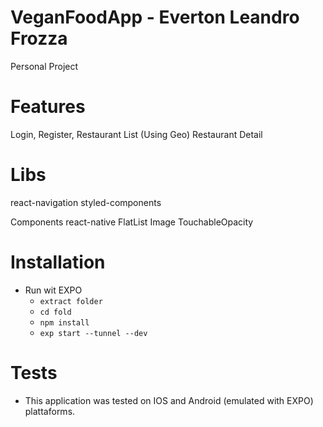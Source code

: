 # VeganFoodApp - Everton Leandro Frozza

Personal Project

# Features

Login, 
Register,
Restaurant List (Using Geo)
Restaurant Detail

# Libs

react-navigation
styled-components

Components react-native
    FlatList
    Image
    TouchableOpacity

# Installation

* Run wit EXPO
    - `extract folder`
    - `cd fold`
    - `npm install` 
    - `exp start --tunnel --dev`

# Tests

* This application was tested on IOS and Android (emulated with EXPO) plattaforms.




